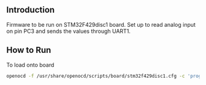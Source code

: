 ## Introduction

Firmware to be run on STM32F429disc1 board. Set up to read analog input on pin PC3 and sends the values through UART1.

## How to Run

To load onto board

   ```sh
   openocd -f /usr/share/openocd/scripts/board/stm32f429disc1.cfg -c 'program bin/firmware verify reset exit'
   ```
